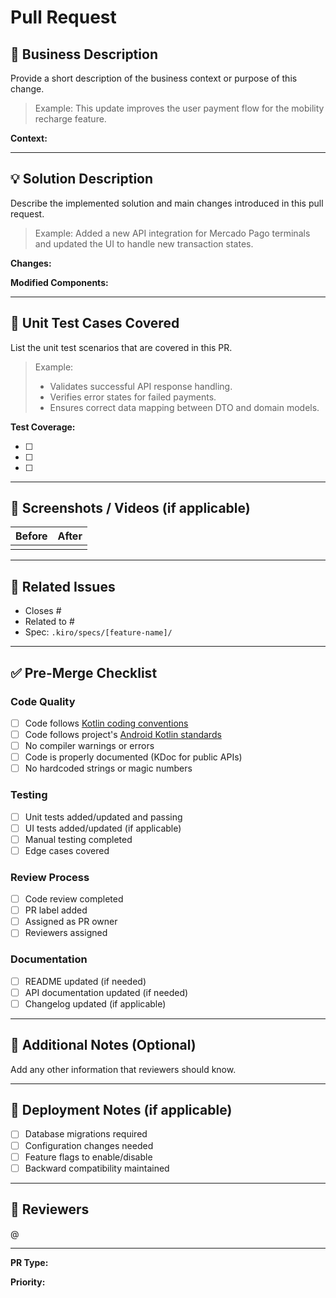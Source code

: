 # Pull Request

## 🏢 Business Description

Provide a short description of the business context or purpose of this change.

> Example: This update improves the user payment flow for the mobility recharge feature.

**Context:**
<!-- Describe the business need or problem this PR addresses -->

---

## 💡 Solution Description

Describe the implemented solution and main changes introduced in this pull request.

> Example: Added a new API integration for Mercado Pago terminals and updated the UI to handle new transaction states.

**Changes:**
<!-- List the main changes and technical approach -->

**Modified Components:**
<!-- List affected modules, classes, or features -->

---

## 🧪 Unit Test Cases Covered

List the unit test scenarios that are covered in this PR.

> Example:
> - Validates successful API response handling.
> - Verifies error states for failed payments.
> - Ensures correct data mapping between DTO and domain models.

**Test Coverage:**
<!-- List the test scenarios implemented -->
- [ ] 
- [ ] 
- [ ] 

---

## 📸 Screenshots / Videos (if applicable)

<!-- Add screenshots or videos demonstrating the changes, especially for UI updates -->

| Before | After |
|--------|-------|
| <!-- Screenshot --> | <!-- Screenshot --> |

---

## 🔗 Related Issues

<!-- Link related issues, tasks, or tickets -->

- Closes #
- Related to #
- Spec: `.kiro/specs/[feature-name]/`

---

## ✅ Pre-Merge Checklist

### Code Quality
- [ ] Code follows [Kotlin coding conventions](https://kotlinlang.org/docs/coding-conventions.html)
- [ ] Code follows project's [Android Kotlin standards](.kiro/steering/android-kotlin-standards.md)
- [ ] No compiler warnings or errors
- [ ] Code is properly documented (KDoc for public APIs)
- [ ] No hardcoded strings or magic numbers

### Testing
- [ ] Unit tests added/updated and passing
- [ ] UI tests added/updated (if applicable)
- [ ] Manual testing completed
- [ ] Edge cases covered

### Review Process
- [ ] Code review completed
- [ ] PR label added
- [ ] Assigned as PR owner
- [ ] Reviewers assigned

### Documentation
- [ ] README updated (if needed)
- [ ] API documentation updated (if needed)
- [ ] Changelog updated (if applicable)

---

## 📝 Additional Notes (Optional)

Add any other information that reviewers should know.

<!-- 
Examples:
- Breaking changes
- Migration steps required
- Performance considerations
- Security implications
- Dependencies added/updated
- Known limitations
-->

---

## 🚀 Deployment Notes (if applicable)

<!-- Add any deployment considerations or steps -->

- [ ] Database migrations required
- [ ] Configuration changes needed
- [ ] Feature flags to enable/disable
- [ ] Backward compatibility maintained

---

## 👥 Reviewers

<!-- Tag specific reviewers if needed -->

@<!-- username -->

---

**PR Type:** <!-- Feature / Bug Fix / Refactor / Documentation / Performance / Security -->

**Priority:** <!-- Low / Medium / High / Critical -->
